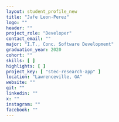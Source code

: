 ```yaml
---
layout: student_profile_new
title: "Jafe Leon-Perez"
logo: ""
header: ""
project_role: "Developer"
contact_email: ""
major: "I.T., Conc. Software Development"
graduation_year: 2020
cohort: ""
skills: [ ]
highlights: [ ]
project_key: [ "stec-research-app" ]
location: "Lawrenceville, GA"
website: ""
git: ""
linkedin: ""
x: ""
instagram: ""
facebook: ""
---
```

